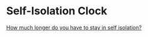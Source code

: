 # Self-Isolation Clock 


[How much longer do you have to stay in self isolation?](https://antonhuggard.github.io/SIC)

